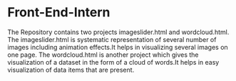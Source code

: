 # Front-End-Intern
The Repository contains two projects imageslider.html and wordcloud.html.
The imageslider.html is systematic representation of several number of images including animation effects.It helps in visualizing several images on one page.
The wordcloud.html is another project which gives the visualization of a dataset in the form of a cloud of words.It helps in easy visualization of data items that are present.

